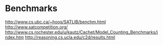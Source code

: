 # Benchmarks

http://www.cs.ubc.ca/~hoos/SATLIB/benchm.html
http://www.satcompetition.org/
http://www.cs.rochester.edu/u/kautz/Cachet/Model_Counting_Benchmarks/index.htm
http://reasoning.cs.ucla.edu/c2d/results.html